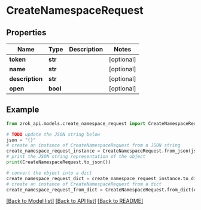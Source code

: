 # CreateNamespaceRequest


## Properties

Name | Type | Description | Notes
------------ | ------------- | ------------- | -------------
**token** | **str** |  | [optional] 
**name** | **str** |  | [optional] 
**description** | **str** |  | [optional] 
**open** | **bool** |  | [optional] 

## Example

```python
from zrok_api.models.create_namespace_request import CreateNamespaceRequest

# TODO update the JSON string below
json = "{}"
# create an instance of CreateNamespaceRequest from a JSON string
create_namespace_request_instance = CreateNamespaceRequest.from_json(json)
# print the JSON string representation of the object
print(CreateNamespaceRequest.to_json())

# convert the object into a dict
create_namespace_request_dict = create_namespace_request_instance.to_dict()
# create an instance of CreateNamespaceRequest from a dict
create_namespace_request_from_dict = CreateNamespaceRequest.from_dict(create_namespace_request_dict)
```
[[Back to Model list]](../README.md#documentation-for-models) [[Back to API list]](../README.md#documentation-for-api-endpoints) [[Back to README]](../README.md)


